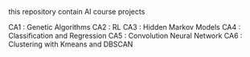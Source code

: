 this repository contain AI course projects

CA1 : Genetic Algorithms
CA2 : RL
CA3 : Hidden Markov Models
CA4 : Classification and Regression
CA5 : Convolution Neural Network
CA6 : Clustering with Kmeans and DBSCAN
